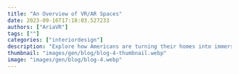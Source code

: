 ```yaml
---
title: "An Overview of VR/AR Spaces"
date: 2023-09-16T17:18:03.527233
authors: ["AriaVR"]
tags: [""]
categories: ["interiordesign"]
description: "Explore how Americans are turning their homes into immersive AR/VR spaces, blending technology seamlessly with everyday living."
thumbnail: "images/gen/blog/blog-4-thumbnail.webp"
image: "images/gen/blog/blog-4.webp"
---
```

